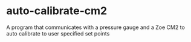 # auto-calibrate-cm2
A program that communicates with a pressure gauge and a Zoe CM2 to auto calibrate to user specified set points
